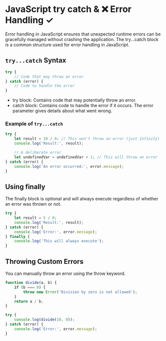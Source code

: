 # JavaScript try catch & ❌ Error Handling ✓
Error handling in JavaScript ensures that unexpected runtime errors can be gracefully managed without crashing the application. The try...catch block is a common structure used for error handling in JavaScript.

## `try...catch` Syntax
```js
try {
    // Code that may throw an error
} catch (error) { 
    // Code to handle the error
}
```
- try block: Contains code that may potentially throw an error.
- catch block: Contains code to handle the error if it occurs. The error parameter gives details about what went wrong.

### Example of `try...catch`
```js
try {
    let result = 10 / 0; // This won't throw an error (just Infinity)
    console.log('Result:', result);

    // A deliberate error
    let undefinedVar = undefinedVar + 1; // This will throw an error
} catch (error) {
    console.log('An error occurred:', error.message);
}
```

## Using finally
The finally block is optional and will always execute regardless of whether an error was thrown or not.
```js
try {
    let result = 5 / 0;
    console.log('Result:', result);
} catch (error) {
    console.log('Error:', error.message);
} finally {
    console.log('This will always execute');
}
```

## Throwing Custom Errors
You can manually throw an error using the throw keyword.
```js
function divide(a, b) {
    if (b === 0) {
        throw new Error('Division by zero is not allowed');
    }
    return a / b;
}

try {
    console.log(divide(10, 0));
} catch (error) {
    console.log('Error:', error.message);
}
```

